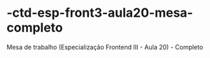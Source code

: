 # -ctd-esp-front3-aula20-mesa-completo
Mesa de trabalho (Especialização Frontend III - Aula 20) - Completo
